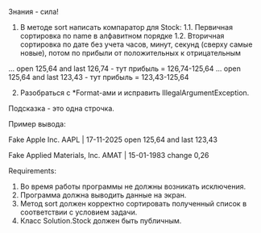 Знания - сила!
1. В методе sort написать компаратор для Stock:
1.1. Первичная сортировка по name в алфавитном порядке
1.2. Вторичная сортировка по дате без учета часов, минут, секунд (сверху самые новые), потом по прибыли от положительных к отрицательным

... open 125,64 and last 126,74 - тут прибыль = 126,74-125,64
... open 125,64 and last 123,43 - тут прибыль = 123,43-125,64

2. Разобраться с *Format-ами и исправить IllegalArgumentException.

Подсказка - это одна строчка.

Пример вывода:

Fake Apple Inc. AAPL | 17-11-2025 open 125,64 and last 123,43

Fake Applied Materials, Inc. AMAT | 15-01-1983 change 0,26


Requirements:
1. Во время работы программы не должны возникать исключения.
2. Программа должна выводить данные на экран.
3. Метод sort должен корректно сортировать полученный список в соответствии с условием задачи.
4. Класс Solution.Stock должен быть публичным.
